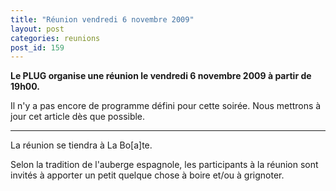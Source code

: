 ```yaml
---
title: "Réunion vendredi 6 novembre 2009"
layout: post
categories: reunions
post_id: 159
---
```

**Le PLUG organise une réunion le vendredi 6 novembre 2009 à partir de 19h00.**

Il n'y a pas encore de programme défini pour cette soirée. Nous mettrons à jour cet article dès que possible.


----
La réunion se tiendra à La Bo\[a\]te.

Selon la tradition de l'auberge espagnole, les participants à la réunion sont invités à apporter un petit quelque chose à boire et/ou à grignoter.